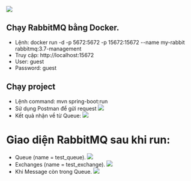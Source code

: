 <img src="https://user-images.githubusercontent.com/67057523/132116396-fe19695f-31f0-426c-811a-eac7991ba63b.PNG"></img>
## Chạy RabbitMQ bằng Docker.
 - Lệnh: docker run -d -p 5672:5672 -p 15672:15672 --name my-rabbit rabbitmq:3.7-management
 - Truy cập: http://localhost:15672 
 - User: guest 
 - Password: guest

## Chạy project
 - Lệnh command: mvn spring-boot:run
 - Sử dụng Postman để gửi request 
 <img src="https://user-images.githubusercontent.com/67057523/132116633-e56b38b9-32e2-436b-9472-00f5ed6bac7b.PNG"></img>
 - Kết quả nhận về từ Queue:
<img src="https://user-images.githubusercontent.com/67057523/132116696-1a87c098-8dc0-4eec-ada5-4ebb30b8f942.PNG"></img>

# Giao diện RabbitMQ sau khi run:

 - Queue (name = test_queue).
<img src="https://user-images.githubusercontent.com/67057523/132116744-0c4dbeed-92be-4cca-91d6-39ea00409337.PNG"></img>
 - Exchanges (name = test_exchange).
<img src="https://user-images.githubusercontent.com/67057523/132116804-609c9a67-d3d6-43af-867b-7b8e9eb67e90.PNG"></img>
 - Khi Message còn trong Queue.
<img src="https://user-images.githubusercontent.com/67057523/132116933-fcff2beb-499c-4612-a9da-ca526a5446b6.PNG"></img>